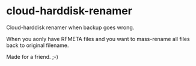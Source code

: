 # cloud-harddisk-renamer
Cloud-harddisk renamer when backup goes wrong.

When you aonly have RFMETA files and you want to mass-rename all files back to original filename.

Made for a friend. ;-)

